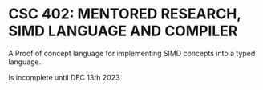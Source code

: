 # CSC 402: MENTORED RESEARCH, SIMD LANGUAGE AND COMPILER

A Proof of concept language for implementing SIMD concepts into a typed language.

Is incomplete until DEC 13th 2023
